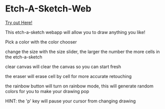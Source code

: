 # Etch-A-Sketch-Web
[Try out Here!](https://yonilurie.github.io/Etch-A-Sketch-Web/ )

This etch-a-sketch webapp will allow you to draw anything you like!

Pick a color with the color chooser 

change the size with the size slider, the larger the number the more cells in the etch-a-sketch

clear canvas will clear the canvas so you can start fresh

the eraser will erase cell by cell for more accurate retouching

the rainbow button will turn on rainbow mode, this will generate random colors for you to make your drawing pop

HINT: the 'p' key will pause your cursor from changing drawing

